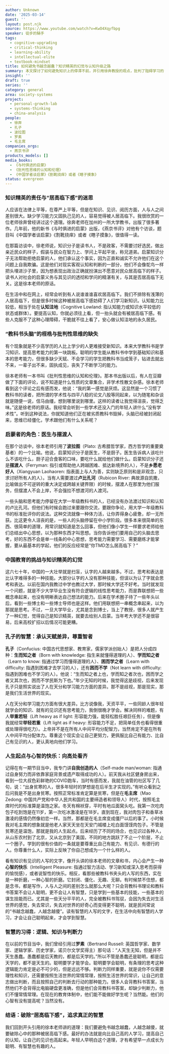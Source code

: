 ```yaml
---
author: Unknown
date: '2025-03-14'
guest: ''
layout: post.njk
source: https://www.youtube.com/watch?v=KwO4Xqyfbpg
speaker: 徒步的騎手
tags:
  - cognitive-upgrading
  - critical-thinking
  - learning-ability
  - intellectual-elite
  - textbook-mindset
title: 如何避免书越念越蠢？知识精英的幻觉与认知升级之路
summary: 本文探讨了如何避免知识上的停滞不前，并引用徐奔教授的观点，批判了阻碍学习的“教科书头脑”和“居高临下感”。文章强调了批判性思维、判断力以及向智者学习的谦逊态度的重要性，并援引孔子对学习者的分类。核心论点是真正的智慧源于持续学习、实践判断，而非死记硬背。
insight: ''
draft: true
series: ''
category: general
area: society-systems
project:
  - personal-growth-lab
  - systems-thinking
  - china-analysis
people:
  - 徐奔
  - 孔子
  - 波拉图
  - 罗素
  - 毛主席
companies_orgs:
  - 燕京书评
products_models: []
media_books:
  - 《与时俱进的启蒙》
  - 《批判性思维的认知和伦理》
  - 《中国学者谈启蒙》《割靴挠痒》或者《瞎子摸象》
status: evergreen
---
```


### 知识精英的责任与“居高临下感”的迷思

人应该在法律上平等，在尊严上平等，但是在知识、见识、阅历方面，人与人之间差别很大。缺少学习能力又固执己见的人，容易觉得被人居高临下。我很欣赏的一位老师徐奔曾经讲过这个道理。徐奔老师在加州的一所大学教书，出版了很多著作。几年前，他的新书《与时俱进的启蒙》出版，《燕京书评》对他有个访谈，题目叫《中国学者谈启蒙》《割靴挠痒》或者《瞎子摸象》，很值得一读。

在那篇访谈中，徐老师说，知识分子是读书人，不是政客，不需要讨好选民，做出亲近民众的样子，假装与民众在智力上、学问上平起平坐，称兄道弟。启蒙知识分子无法帮助拒绝启蒙的人，他们承认这个事实，因为正直和诚实不允许他们在这个问题上自我欺骗。这是他们对现实客观认知和判断的一部分，他们不会像鸵鸟一样把头埋进沙子里，因为想表现出政治正确就扮演出不愿意对民众居高临下的样子。读书人对社会的启蒙义务与其见识的透彻和学问的精湛有关，与其是否居高临下无关。这是徐本老师的原话。

在生活中和在网上，经常会听到有人说谁谁谁喜欢居高临下。我们不排除有浅薄的人居高临下，但是很多时候这种被居高临下感妨碍了人们学习新知识。认知能力比较低，相当于处在**认知洼地**（Cognitive Lowland: 指认知能力或知识水平较低的状态或群体）。要提高认知，你就必须往上看，但一抬头就会有被居高临下感。有些人克服不了这种心理障碍，干脆就不往上看了，安心做认知洼地的永久居民。

### “教科书头脑”的桎梏与批判性思维的缺失

有个现象就是不少高学历的人比上学少的人更难接受新知识。本来大学教科书是学习知识、提高思考能力的第一块跳板。聪明的学生能从教科书中学到基础知识和基本的思考能力，但很多缺少天赋、不会学习的学生把教科书当成笼子，钻进去就出不来，一辈子出不来，固执成见，丧失了不断学习的能力。

徐本老师有一本书叫《批判性思维的认知和伦理》。那本书出版以后，有人在豆瓣做了下面的评论，说不知道是什么性质的文章集合，非学术性散文杂感。徐本老师看到这个评论之后有感而发，他说：“我的第一感觉是厌烦。这显然是一个习惯了教科书的读者，把所谓的学术性与四平八稳的论文八股等同起来，以为随笔和杂谈就是随便一说，信马由缰，想到哪里说到哪里。这样的读者让我觉得沮丧，觉得乏味。”这是徐老师的原话。我经常会听到一些学术还没入门的年轻人讲什么“没有学术性”。听到这种说法，你就知道他们正在被劣质教科书毁掉，头脑已经被封闭起来，思维已经僵化，学术跟他们有什么关系呢？

### 启蒙者的角色：医生与摆渡人

在那个访谈中，徐本老师引用了**波拉图**（Plato: 古希腊哲学家，西方哲学的重要奠基者）的一个比喻。他说，启蒙知识分子是医生，不是厨子。医生告诉病人该吃什么不该吃什么，厨子迎合食客的口味，要吃什么就给他们做什么。启蒙知识分子还是**摆渡人**（Ferryman: 指引或帮助他人跨越困难、抵达新境界的人），不是**乡愿老好人**（Xiangyuan Laohaoren: 指表面上与人为善，实则缺乏原则和是非观念，只求讨好所有人的人）。当有人需要渡过**卢比孔河**（Rubicon River: 典故源自凯撒，比喻做出不可逆转的重大决定或跨越关键界限）的时候，摆渡人在那里为他们服务，但摆渡人不会上岸，不会强拉不想渡河的人渡河。

一些头脑和思考能力停留在大学一年级教科书的人，已经没有办法渡过知识和认知的卢比孔河。但他们有时候会跑过来要跟你交流，要跟你争论，用大学一年级教科书的标准批评你的说法。这种交流就像一种体力活，让你弄得身心疲惫，却一无所获。比这更令人沮丧的是，一些人的头脑停留在中小学阶段。很多本来很简单的东西、很简单的道理，用常识就知道是怎么回事，但他们像小学生一样要求老师给他们总结出中心思想，以为那种东西才叫思想。当你告诉他们要用自己的头脑去思考，好的东西不会是单一线条的中心思想，思考能力需要学习、需要磨练才能掌握，要从最基本的学起，他们的反应经常是“你TMD怎么居高临下？”

### 中国教育的挑战与知识精英的幻觉

这六七十年，中国的一大壮举就是扫盲，认字的人越来越多。不过，思考和表达是比认字难得多的一种技能。大部分认字的人没有那种技能，但误以为认了字就会思考和表达。以前在国内我教过中学也教过大学，那时候大学还不好考。当时就发现一个问题，就是不少大学毕业生没有符合逻辑的线性思考能力，而是靠联想把一些概念串起来，也没有明晰表达自己想法的能力。后来在学术圈子待了一些年头以后，看到一些博士和一些博士导师也是这样。他们用联想把一串概念串起来，以为那就是思考。不过，一旦大学毕业，尤其是念到博士，当上了教授，很多人就产生了一种幻觉，觉得自己是知识精英，就要去给别人启蒙。当年考大学还不是很容易，后来高校扩招以后情况可能更糟。

### 孔子的智慧：承认天赋差异，尊重智者

**孔子**（Confucius: 中国古代思想家、教育家，儒家学派创始人）是把人分成四种：**生而知之者**（Born with knowledge: 指生来就懂得道理的人）、**学而知之者**（Learn to know: 指通过学习而懂得道理的人）、**困而学之者**（Learn with difficulty: 指遇到困难才去学习的人），还有**困而不学**（Not learn with difficulty: 指遇到困难也不学习的人）。他说：“生而知之者上也，学而知之者次也，困而学之者又其次也，困而不学民斯为下也。”年少无知的时候，我觉得这是歧视，后来发现孔子只是照实说出了人在天分和学习能力方面的差异。那不是歧视，那是现实，那是我们生活世界的现实。

人在天分和学习能力方面有很大差异。比方说像我，天资平平，一些同龄人很年轻就学会的知识、就有的见识还有思考能力，我倒很晚才学会。解决同样的难题，有人**举重若轻**（Lift heavy as if light: 形容能力强，能轻松胜任艰巨任务），但是像我就经常**举轻若重**（Lift light as if heavy: 形容能力不足，把简单任务也看得很重或处理得很吃力）。上帝并不是在所有人中间平均分配智力，当然肯定不是在所有人中间平均分配体力。尊重这个现实会让自己更努力，更佩服比自己有能力、比自己有见识的人，更认真地向他们学习。

### 人生起点与心智的快乐：向高处看齐

记得在有一期节目当中，我专门讲**自我创造的人**（Self-made man/woman: 指通过自身努力而非依靠家庭背景或遗产取得成功的人）。前天我从社区健身房出来，看到一位大叔色彩鲜艳的COVID跑车，当时有感而发，我就在油管的社区写了几句，说：“出身贫寒的人，很多年轻时的梦想是在后半生才实现的。”有听众看到之后问我是不是出身贫寒。按照正常标准肯定算是贫寒，但是在**毛主席**（Mao Zedong: 中国共产党和中华人民共和国的主要缔造者和领导人）时代，按照毛主席时代的标准算是温饱之家。冬天有棉袄穿，平时有地瓜面窝头吃。我第一次吃肉包子吃到饱是在11岁，第一次吃冰激凌是在18岁。直到现在，我对肉包子和香草冰激凌的感情仍然像初恋一样。当然，那都是在毛主席变成僵尸以后的事了。小时候我对毛主席的想象就是他老人家天天坐在天安门城楼上吃白面馍馍肉包子。不管是贫寒还是温饱，那就是我的人生起点。后来经历了不同的场合，也见识过各种人，从山东农村到了北京，又从北京到了美国，不同的地方跳跃了不止一个阶层，不止一个圈子。学到的很有价值的一条就是要尊重比自己有能力、有见识、有德行的人。你尊重什么人，实际上反映了你自己想成为一个什么样的人。

看有知识有见识的人写的文字，像开头讲的徐本老师的文章和书，内心会产生一种**心智的快乐**（Intelligent Pleasure: 指通过智力活动、学习新知或深入思考而获得的愉悦感），或者说智性的快乐。相反，看那些被教科书夹头的人写的东西，实在是一种折磨，一种心智的折磨。它封闭、僵化、无趣、无聊。有时候禁不住想，都是念书，都是写作，人与人之间的差别怎么就那么大呢？只会背教科书理论和教科书答案不会让人聪明，更不会让人有智慧，只是学到一些基本的技能，一些基本的谋生技能而已。尤其是一些天分平平的人，完全被教科书驾驭，会因为失去对生活世界的感觉，失去常识，失去对世界的好奇心而变得更不聪明，就是民间常说的“书越念越蠢，人越念越傻”。读有智慧的人写的文字，在生活中向有智慧的人学习，才会让自己聪明起来，才会学到智慧。

### 智慧的习得：逻辑、知识与判断力

在以前的节目当中，我们曾经引用过**罗素**（Bertrand Russell: 英国哲学家、数学家、逻辑学家、历史学家，诺贝尔文学奖得主）那句话：“人天生无知，但是并不天生愚蠢。愚蠢都是后天教的，都是后天学的。”所以不管是愚蠢还是聪明，都是后天学的，都不是天生的。聪明要学才能学会。聪明要学会聪明，有条理的思考这种逻辑能力肯定是必不可少的，但是远远不够。判断力同样重要，就是说你不仅需要理性和知识，还需要按照生活世界的常情常理，按照生活世界的常识，让自己的意志做出判断，而且按照自己的判断去行动的那种能力。很多人会背教科书答案，当然他们不会背得比电脑硬盘更准确，但是他们会背教科书答案，却缺少判断力，他们不懂常情常理。在现在的教育体制中，他们能不能做好学生呢？当然能。他们的心智有没有提高呢？当然没有。

### 结语：破除“居高临下感”，追求真正的智慧

我们回到开头引用的徐本老师讲的道理：我们要避免书越念越蠢，人越念越傻，就要破除心中的那种被居高临下感。最好的办法就是向比自己高的人学习，提高自己的认知，让自己的见识也高起来。年轻人早明白这个道理，才有希望早一点成长为聪明、有智慧也有趣的人。